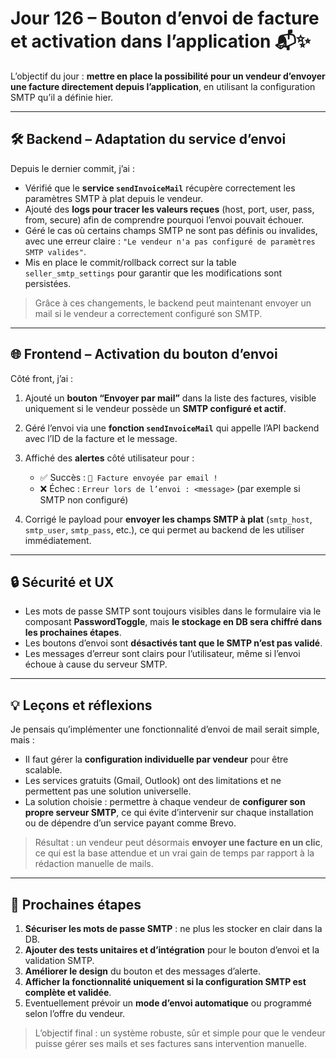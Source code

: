 # Jour 126 – Bouton d’envoi de facture et activation dans l’application 📬✨

L’objectif du jour : **mettre en place la possibilité pour un vendeur d’envoyer une facture directement depuis l’application**, en utilisant la configuration SMTP qu’il a définie hier.

---

## 🛠️ Backend – Adaptation du service d’envoi

Depuis le dernier commit, j’ai :

* Vérifié que le **service `sendInvoiceMail`** récupère correctement les paramètres SMTP à plat depuis le vendeur.
* Ajouté des **logs pour tracer les valeurs reçues** (host, port, user, pass, from, secure) afin de comprendre pourquoi l’envoi pouvait échouer.
* Géré le cas où certains champs SMTP ne sont pas définis ou invalides, avec une erreur claire : `"Le vendeur n'a pas configuré de paramètres SMTP valides"`.
* Mis en place le commit/rollback correct sur la table `seller_smtp_settings` pour garantir que les modifications sont persistées.

> Grâce à ces changements, le backend peut maintenant envoyer un mail si le vendeur a correctement configuré son SMTP.

---

## 🌐 Frontend – Activation du bouton d’envoi

Côté front, j’ai :

1. Ajouté un **bouton “Envoyer par mail”** dans la liste des factures, visible uniquement si le vendeur possède un **SMTP configuré et actif**.

2. Géré l’envoi via une **fonction `sendInvoiceMail`** qui appelle l’API backend avec l’ID de la facture et le message.

3. Affiché des **alertes** côté utilisateur pour :

   * ✅ Succès : `📧 Facture envoyée par email !`
   * ❌ Échec : `Erreur lors de l’envoi : <message>` (par exemple si SMTP non configuré)

4. Corrigé le payload pour **envoyer les champs SMTP à plat** (`smtp_host`, `smtp_user`, `smtp_pass`, etc.), ce qui permet au backend de les utiliser immédiatement.

---

## 🔒 Sécurité et UX

* Les mots de passe SMTP sont toujours visibles dans le formulaire via le composant **PasswordToggle**, mais **le stockage en DB sera chiffré dans les prochaines étapes**.
* Les boutons d’envoi sont **désactivés tant que le SMTP n’est pas validé**.
* Les messages d’erreur sont clairs pour l’utilisateur, même si l’envoi échoue à cause du serveur SMTP.

---

## 💡 Leçons et réflexions

Je pensais qu’implémenter une fonctionnalité d’envoi de mail serait simple, mais :

* Il faut gérer la **configuration individuelle par vendeur** pour être scalable.
* Les services gratuits (Gmail, Outlook) ont des limitations et ne permettent pas une solution universelle.
* La solution choisie : permettre à chaque vendeur de **configurer son propre serveur SMTP**, ce qui évite d’intervenir sur chaque installation ou de dépendre d’un service payant comme Brevo.

> Résultat : un vendeur peut désormais **envoyer une facture en un clic**, ce qui est la base attendue et un vrai gain de temps par rapport à la rédaction manuelle de mails.

---

## 🚀 Prochaines étapes

1. **Sécuriser les mots de passe SMTP** : ne plus les stocker en clair dans la DB.
2. **Ajouter des tests unitaires et d’intégration** pour le bouton d’envoi et la validation SMTP.
3. **Améliorer le design** du bouton et des messages d’alerte.
4. **Afficher la fonctionnalité uniquement si la configuration SMTP est complète et validée**.
5. Eventuellement prévoir un **mode d’envoi automatique** ou programmé selon l’offre du vendeur.

> L’objectif final : un système robuste, sûr et simple pour que le vendeur puisse gérer ses mails et ses factures sans intervention manuelle.

